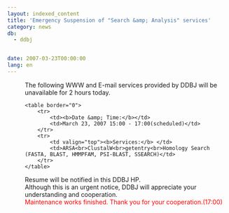 ```yaml
---
layout: indexed_content
title: 'Emergency Suspension of "Search &amp; Analysis" services'
category: news
db:
  - ddbj


date: 2007-03-23T00:00:00
lang: en
---
```


<html>
<dd>The following WWW and E-mail services provided by DDBJ will be unavailable for 2 hours today.
<dd>

    <table border="0">
        <tr>
            <td><b>Date &amp; Time:</b></td>
            <td>March 23, 2007 15:00 - 17:00(scheduled)</td>
        </tr>
        <tr>
            <td valign="top"><b>Services:</b> </td>
            <td>ARSA<br>ClustalW<br>getentry<br>Homology Search (FASTA, BLAST, HMMPFAM, PSI-BLAST, SSEARCH)</td>
        </tr>
    </table>
<dd>Resume will be notified in this DDBJ HP.
<dd>Although this is an urgent notice, DDBJ will appreciate your understanding and cooperation.
<dd>
    <font color="#ff0000">Maintenance works finished. Thank you for your cooperation.(17:00)</font>
</dd>
</dd>
</dd>
</dd>
</dd>
</html>
